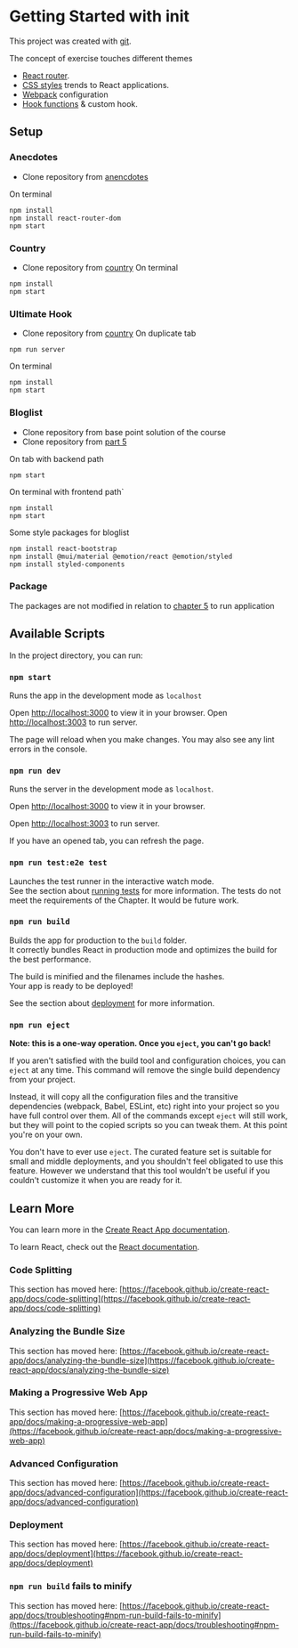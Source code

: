 # Getting Started with init


This project was created with [git](https://git-scm.com/docs/git-clone).

The concept of exercise touches different themes
* [React router](https://reactrouter.com/en/main). 
* [CSS styles](https://fullstackopen.com/en/part7/more_about_styles) trends to React applications. 
* [Webpack](https://webpack.js.org/) configuration 
* [Hook functions](https://legacy.reactjs.org/docs/hooks-reference.html) & custom hook.

## Setup
### Anecdotes
* Clone repository from [anencdotes](https://github.com/fullstack-hy2020/routed-anecdotes) 

On terminal
```
npm install
npm install react-router-dom
npm start
```

### Country
* Clone repository from [country](https://github.com/fullstack-hy2020/country-hook)
On terminal
```
npm install
npm start
```


### Ultimate Hook
* Clone repository from [country](https://github.com/fullstack-hy2020/ultimate-hooks)
On duplicate tab
```
npm run server
```

On terminal
```
npm install
npm start
```

### Bloglist
* Clone repository from base point solution of the course
* Clone repository from [part 5](https://github.com/fullstack-hy2020/ultimate-hooks)

On tab with backend path
```
npm start
```

On terminal with frontend path`
```
npm install
npm start
```

Some style packages for bloglist
```
npm install react-bootstrap
npm install @mui/material @emotion/react @emotion/styled
npm install styled-components
```


### Package
The packages are not modified in relation to [chapter 5](https://github.com/z1skgr/FullOpenStack2023/tree/main/Part%205) to run application


## Available Scripts

In the project directory, you can run:

### `npm start`

Runs the app in the development mode as `localhost`

Open [http://localhost:3000](http://localhost:3000) to view it in your browser.
Open [http://localhost:3003](http://localhost:3003) to run server.

The page will reload when you make changes.
You may also see any lint errors in the console.


### `npm run dev`

Runs the server in the development mode as `localhost`.

Open [http://localhost:3000](http://localhost:3000) to view it in your browser. 

Open [http://localhost:3003](http://localhost:3003) to run server. 

If you have an opened tab, you can refresh the page.


### `npm run test:e2e test`
Launches the test runner in the interactive watch mode.\
See the section about [running tests](https://facebook.github.io/create-react-app/docs/running-tests) for more information. The tests do not meet the requirements of the Chapter.
It would be future work.

### `npm run build`

Builds the app for production to the `build` folder.\
It correctly bundles React in production mode and optimizes the build for the best performance.

The build is minified and the filenames include the hashes.\
Your app is ready to be deployed! 

See the section about [deployment](https://facebook.github.io/create-react-app/docs/deployment) for more information.

### `npm run eject`

**Note: this is a one-way operation. Once you `eject`, you can't go back!**

If you aren't satisfied with the build tool and configuration choices, you can `eject` at any time. This command will remove the single build dependency from your project.

Instead, it will copy all the configuration files and the transitive dependencies (webpack, Babel, ESLint, etc) right into your project so you have full control over them. All of the commands except `eject` will still work, but they will point to the copied scripts so you can tweak them. At this point you're on your own.

You don't have to ever use `eject`. The curated feature set is suitable for small and middle deployments, and you shouldn't feel obligated to use this feature. However we understand that this tool wouldn't be useful if you couldn't customize it when you are ready for it.

## Learn More

You can learn more in the [Create React App documentation](https://facebook.github.io/create-react-app/docs/getting-started).

To learn React, check out the [React documentation](https://reactjs.org/).

### Code Splitting

This section has moved here: [https://facebook.github.io/create-react-app/docs/code-splitting](https://facebook.github.io/create-react-app/docs/code-splitting)

### Analyzing the Bundle Size

This section has moved here: [https://facebook.github.io/create-react-app/docs/analyzing-the-bundle-size](https://facebook.github.io/create-react-app/docs/analyzing-the-bundle-size)

### Making a Progressive Web App

This section has moved here: [https://facebook.github.io/create-react-app/docs/making-a-progressive-web-app](https://facebook.github.io/create-react-app/docs/making-a-progressive-web-app)

### Advanced Configuration

This section has moved here: [https://facebook.github.io/create-react-app/docs/advanced-configuration](https://facebook.github.io/create-react-app/docs/advanced-configuration)

### Deployment

This section has moved here: [https://facebook.github.io/create-react-app/docs/deployment](https://facebook.github.io/create-react-app/docs/deployment)

### `npm run build` fails to minify

This section has moved here: [https://facebook.github.io/create-react-app/docs/troubleshooting#npm-run-build-fails-to-minify](https://facebook.github.io/create-react-app/docs/troubleshooting#npm-run-build-fails-to-minify)



